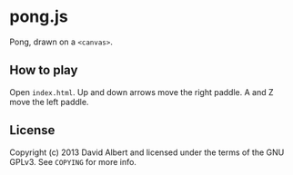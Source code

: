 # pong.js

Pong, drawn on a `<canvas>`.

## How to play

Open `index.html`. Up and down arrows move the right paddle. A and Z move the left paddle.

## License

Copyright (c) 2013 David Albert and licensed under the terms of the GNU GPLv3. See `COPYING` for more info.
